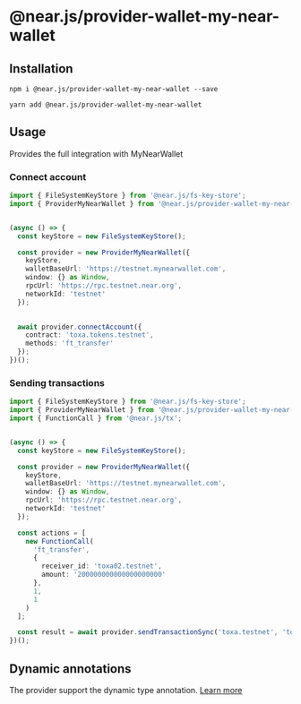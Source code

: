 # @near.js/provider-wallet-my-near-wallet

## Installation

```shell
npm i @near.js/provider-wallet-my-near-wallet --save
```

```shell
yarn add @near.js/provider-wallet-my-near-wallet
```

## Usage

Provides the full integration with MyNearWallet

### Connect account

```typescript
import { FileSystemKeyStore } from '@near.js/fs-key-store';
import { ProviderMyNearWallet } from '@near.js/provider-wallet-my-near-wallet';


(async () => {
  const keyStore = new FileSystemKeyStore();

  const provider = new ProviderMyNearWallet({
    keyStore,
    walletBaseUrl: 'https://testnet.mynearwallet.com',
    window: {} as Window,
    rpcUrl: 'https://rpc.testnet.near.org',
    networkId: 'testnet'
  });
  

  await provider.connectAccount({
    contract: 'toxa.tokens.testnet',
    methods: 'ft_transfer'
  });
})();
```

### Sending transactions

```typescript
import { FileSystemKeyStore } from '@near.js/fs-key-store';
import { ProviderMyNearWallet } from '@near.js/provider-wallet-my-near-wallet';
import { FunctionCall } from '@near.js/tx';


(async () => {
  const keyStore = new FileSystemKeyStore();

  const provider = new ProviderMyNearWallet({
    keyStore,
    walletBaseUrl: 'https://testnet.mynearwallet.com',
    window: {} as Window,
    rpcUrl: 'https://rpc.testnet.near.org',
    networkId: 'testnet'
  });

  const actions = [
    new FunctionCall(
      'ft_transfer',
      {
        receiver_id: 'toxa02.testnet',
        amount: '200000000000000000000'
      },
      1,
      1
    )
  ];

  const result = await provider.sendTransactionSync('toxa.testnet', 'toxa.tokens.testnet', actions);
})();
```

## Dynamic annotations

The provider support the dynamic type annotation. [Learn more](./provider-core.md#dynamic-annotations)


